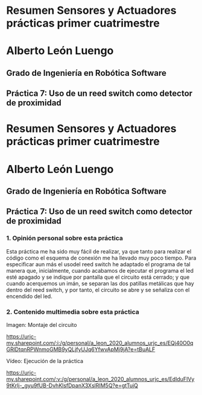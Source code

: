 # Resumen Sensores y Actuadores prácticas primer cuatrimestre

# Alberto León Luengo

## Grado de Ingeniería en Robótica Software

## Práctica 7: Uso de un reed switch como detector de proximidad

# Resumen Sensores y Actuadores prácticas primer cuatrimestre

# Alberto León Luengo

## Grado de Ingeniería en Robótica Software

## Práctica 7: Uso de un reed switch como detector de proximidad

### 1. Opinión personal sobre esta práctica

Esta práctica me ha sido muy fácil de realizar, ya que tanto para realizar el código como el esquema de conexión me ha 
llevado muy poco tiempo. Para especificar aun más el usodel reed switch he adaptado el programa de tal manera que,
inicialmente, cuando acabamos de ejecutar el programa el led esté apagado y se indique por pantalla que el circuito está
cerrado; y que cuando acerquemos un imán, se separan las dos patillas metálicas que hay dentro del reed switch, y por tanto, 
el circuito se abre y se señaliza con el encendido del led.

### 2. Contenido multimedia sobre esta práctica

Imagen: Montaje del circuito

https://urjc-my.sharepoint.com/:i:/g/personal/a_leon_2020_alumnos_urjc_es/EQj40O0qGRlDtqnRPWnmoGMB9yQLjfyUJq6YfwvApMj9jA?e=tBuALF

Vídeo: Ejecución de la práctica

https://urjc-my.sharepoint.com/:v:/g/personal/a_leon_2020_alumnos_urjc_es/EdlduFIVy9tKrlj-_gyu9fUB-DvhKlsfDpanX3XslRIM5Q?e=gtTujQ
